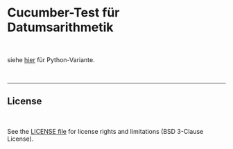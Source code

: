 # Cucumber-Test für Datumsarithmetik #

<br>

siehe [hier](https://github.com/MDecker-MobileComputing/Python_Datumsarithmetik) für Python-Variante.

<br>

----

## License ##

<br>

See the [LICENSE file](LICENSE.md) for license rights and limitations (BSD 3-Clause License).

<br>
